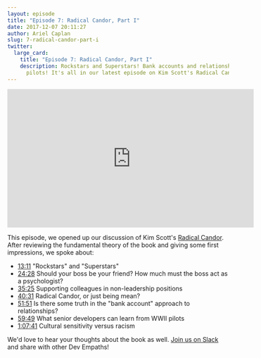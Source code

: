 ```yaml
---
layout: episode
title: "Episode 7: Radical Candor, Part I"
date: 2017-12-07 20:11:27
author: Ariel Caplan
slug: 7-radical-candor-part-i
twitter:
  large_card:
    title: "Episode 7: Radical Candor, Part I"
    description: Rockstars and Superstars! Bank accounts and relationships! WWII
      pilots! It's all in our latest episode on Kim Scott's Radical Candor...
---
```


<iframe width="560" height="315" src="https://www.youtube.com/embed/Wcrp2ngLPlo" frameborder="0" allowfullscreen></iframe>

This episode, we opened up our discussion of Kim Scott's
[Radical Candor][Radical Candor].  After reviewing the fundamental theory of the
book and giving some first impressions, we spoke about:

* [13:11][rockstars and superstars] "Rockstars" and "Superstars"
* [24:28][boss friend] Should your boss be your friend? How much must the boss act as a psychologist?
* [35:25][supporting colleagues] Supporting colleagues in non-leadership positions
* [40:31][saying mean things] Radical Candor, or just being mean?
* [51:51][bank account] Is there some truth in the "bank account" approach to relationships?
* [59:49][WWII pilots] What senior developers can learn from WWII pilots
* [1:07:41][Cultural sensitivity] Cultural sensitivity versus racism

We'd love to hear your thoughts about the book as well.  [Join us on Slack][join us]
and share with other Dev Empaths!

[Radical Candor]: https://www.amazon.com/Radical-Candor-Kick-Ass-Without-Humanity/dp/1250103509
[rockstars and superstars]: https://youtu.be/Wcrp2ngLPlo?t=13m11s
[boss friend]: https://youtu.be/Wcrp2ngLPlo?t=24m28s
[supporting colleagues]: https://youtu.be/Wcrp2ngLPlo?t=35m25s
[saying mean things]: https://youtu.be/Wcrp2ngLPlo?t=40m31s
[bank account]: https://youtu.be/Wcrp2ngLPlo?t=51m51s
[WWII pilots]: https://youtu.be/Wcrp2ngLPlo?t=59m49s
[Cultural sensitivity]: https://youtu.be/Wcrp2ngLPlo?t=1h7m41s
[join us]: https://join.slack.com/t/devempathybookclub/shared_invite/MjExMTA4MjU0MDM3LTE0OTk3NzkwMjItYmExZmRkOWI4Ng
